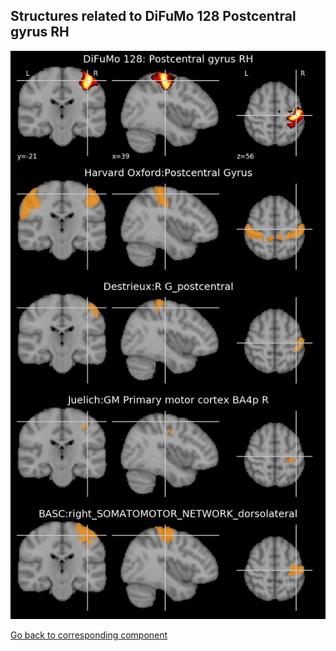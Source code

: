 


## Structures related to DiFuMo 128 Postcentral gyrus RH

![18](18.jpg "Structures related to DiFuMo 128 Postcentral gyrus RH")

[Go back to corresponding component](https://parietal-inria.github.io/DiFuMo/128/html/18.html)